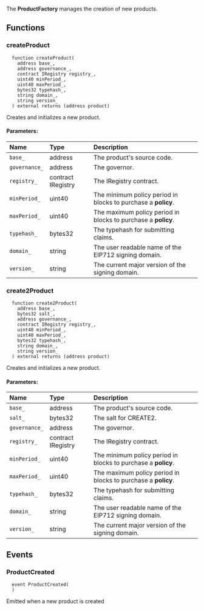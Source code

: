 The **ProductFactory** manages the creation of new products.


## Functions
### createProduct
```solidity
  function createProduct(
    address base_,
    address governance_,
    contract IRegistry registry_,
    uint40 minPeriod_,
    uint40 maxPeriod_,
    bytes32 typehash_,
    string domain_,
    string version_
  ) external returns (address product)
```
Creates and initializes a new product.


#### Parameters:
| Name | Type | Description                                                          |
| :--- | :--- | :------------------------------------------------------------------- |
|`base_` | address | The product's source code.
|`governance_` | address | The governor.
|`registry_` | contract IRegistry | The IRegistry contract.
|`minPeriod_` | uint40 | The minimum policy period in blocks to purchase a **policy**.
|`maxPeriod_` | uint40 | The maximum policy period in blocks to purchase a **policy**.
|`typehash_` | bytes32 | The typehash for submitting claims.
|`domain_` | string | The user readable name of the EIP712 signing domain.
|`version_` | string | The current major version of the signing domain.

### create2Product
```solidity
  function create2Product(
    address base_,
    bytes32 salt_,
    address governance_,
    contract IRegistry registry_,
    uint40 minPeriod_,
    uint40 maxPeriod_,
    bytes32 typehash_,
    string domain_,
    string version_
  ) external returns (address product)
```
Creates and initializes a new product.


#### Parameters:
| Name | Type | Description                                                          |
| :--- | :--- | :------------------------------------------------------------------- |
|`base_` | address | The product's source code.
|`salt_` | bytes32 | The salt for CREATE2.
|`governance_` | address | The governor.
|`registry_` | contract IRegistry | The IRegistry contract.
|`minPeriod_` | uint40 | The minimum policy period in blocks to purchase a **policy**.
|`maxPeriod_` | uint40 | The maximum policy period in blocks to purchase a **policy**.
|`typehash_` | bytes32 | The typehash for submitting claims.
|`domain_` | string | The user readable name of the EIP712 signing domain.
|`version_` | string | The current major version of the signing domain.

## Events
### ProductCreated
```solidity
  event ProductCreated(
  )
```
Emitted when a new product is created


